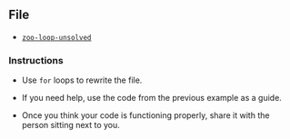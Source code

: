 ## File

- [`zoo-loop-unsolved`](Unsolved/zoo-loop-unsolved.html)

### Instructions

- Use `for` loops to rewrite the file.

- If you need help, use the code from the previous example as a guide.

- Once you think your code is functioning properly, share it with the person sitting next to you.
